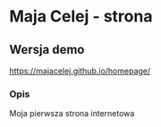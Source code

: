 # Maja Celej - strona
## Wersja demo
https://majacelej.github.io/homepage/
### Opis
Moja pierwsza strona internetowa

